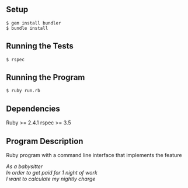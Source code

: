 ## Setup
```$ gem install bundler```<br>
```$ bundle install```
## Running the Tests
```$ rspec```
## Running the Program
```$ ruby run.rb```

## Dependencies
Ruby >= 2.4.1
rspec >= 3.5
## Program Description
Ruby program with a command line interface that implements the feature

*As a babysitter<br>
In order to get paid for 1 night of work<br>
I want to calculate my nightly charge<br>*
